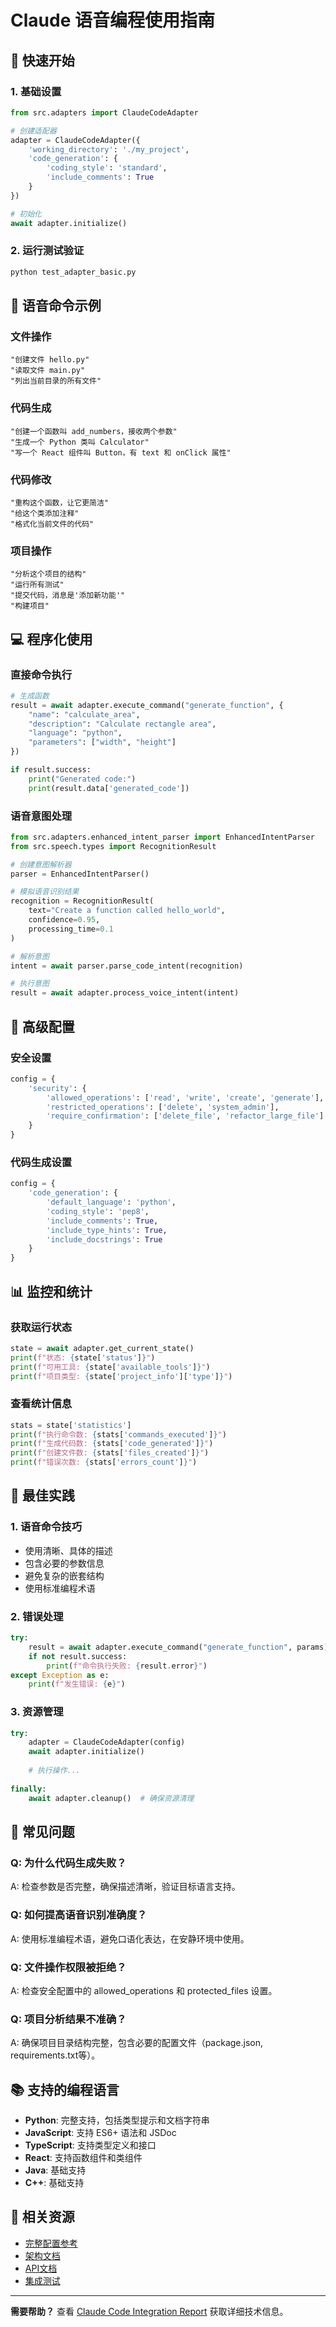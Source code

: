 # Claude 语音编程使用指南

## 🚀 快速开始

### 1. 基础设置
```python
from src.adapters import ClaudeCodeAdapter

# 创建适配器
adapter = ClaudeCodeAdapter({
    'working_directory': './my_project',
    'code_generation': {
        'coding_style': 'standard',
        'include_comments': True
    }
})

# 初始化
await adapter.initialize()
```

### 2. 运行测试验证
```bash
python test_adapter_basic.py
```

## 🎤 语音命令示例

### 文件操作
```
"创建文件 hello.py"
"读取文件 main.py"
"列出当前目录的所有文件"
```

### 代码生成
```
"创建一个函数叫 add_numbers，接收两个参数"
"生成一个 Python 类叫 Calculator"
"写一个 React 组件叫 Button，有 text 和 onClick 属性"
```

### 代码修改
```
"重构这个函数，让它更简洁"
"给这个类添加注释"
"格式化当前文件的代码"
```

### 项目操作
```
"分析这个项目的结构"
"运行所有测试"
"提交代码，消息是'添加新功能'"
"构建项目"
```

## 💻 程序化使用

### 直接命令执行
```python
# 生成函数
result = await adapter.execute_command("generate_function", {
    "name": "calculate_area",
    "description": "Calculate rectangle area",
    "language": "python",
    "parameters": ["width", "height"]
})

if result.success:
    print("Generated code:")
    print(result.data['generated_code'])
```

### 语音意图处理
```python
from src.adapters.enhanced_intent_parser import EnhancedIntentParser
from src.speech.types import RecognitionResult

# 创建意图解析器
parser = EnhancedIntentParser()

# 模拟语音识别结果
recognition = RecognitionResult(
    text="Create a function called hello_world",
    confidence=0.95,
    processing_time=0.1
)

# 解析意图
intent = await parser.parse_code_intent(recognition)

# 执行意图
result = await adapter.process_voice_intent(intent)
```

## 🔧 高级配置

### 安全设置
```python
config = {
    'security': {
        'allowed_operations': ['read', 'write', 'create', 'generate'],
        'restricted_operations': ['delete', 'system_admin'],
        'require_confirmation': ['delete_file', 'refactor_large_file']
    }
}
```

### 代码生成设置
```python
config = {
    'code_generation': {
        'default_language': 'python',
        'coding_style': 'pep8',
        'include_comments': True,
        'include_type_hints': True,
        'include_docstrings': True
    }
}
```

## 📊 监控和统计

### 获取运行状态
```python
state = await adapter.get_current_state()
print(f"状态: {state['status']}")
print(f"可用工具: {state['available_tools']}")
print(f"项目类型: {state['project_info']['type']}")
```

### 查看统计信息
```python
stats = state['statistics']
print(f"执行命令数: {stats['commands_executed']}")
print(f"生成代码数: {stats['code_generated']}")
print(f"创建文件数: {stats['files_created']}")
print(f"错误次数: {stats['errors_count']}")
```

## 🎯 最佳实践

### 1. 语音命令技巧
- 使用清晰、具体的描述
- 包含必要的参数信息
- 避免复杂的嵌套结构
- 使用标准编程术语

### 2. 错误处理
```python
try:
    result = await adapter.execute_command("generate_function", params)
    if not result.success:
        print(f"命令执行失败: {result.error}")
except Exception as e:
    print(f"发生错误: {e}")
```

### 3. 资源管理
```python
try:
    adapter = ClaudeCodeAdapter(config)
    await adapter.initialize()
    
    # 执行操作...
    
finally:
    await adapter.cleanup()  # 确保资源清理
```

## 🐛 常见问题

### Q: 为什么代码生成失败？
A: 检查参数是否完整，确保描述清晰，验证目标语言支持。

### Q: 如何提高语音识别准确度？
A: 使用标准编程术语，避免口语化表达，在安静环境中使用。

### Q: 文件操作权限被拒绝？
A: 检查安全配置中的 allowed_operations 和 protected_files 设置。

### Q: 项目分析结果不准确？
A: 确保项目目录结构完整，包含必要的配置文件（package.json, requirements.txt等）。

## 📚 支持的编程语言

- **Python**: 完整支持，包括类型提示和文档字符串
- **JavaScript**: 支持 ES6+ 语法和 JSDoc
- **TypeScript**: 支持类型定义和接口
- **React**: 支持函数组件和类组件
- **Java**: 基础支持
- **C++**: 基础支持

## 🔗 相关资源

- [完整配置参考](./config/claude_code_config.yaml)
- [架构文档](./docs/claude-code.md)
- [API文档](./docs/development.md)
- [集成测试](./test_adapter_basic.py)

---

**需要帮助？** 查看 [Claude Code Integration Report](./CLAUDE_CODE_INTEGRATION_REPORT.md) 获取详细技术信息。